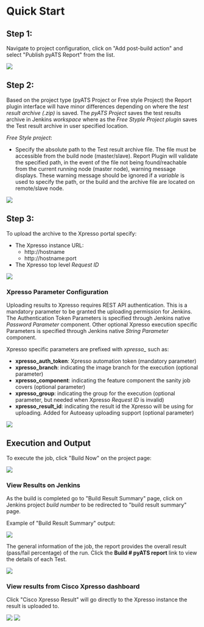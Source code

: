 # Quick Start

## Step 1:
Navigate to project configuration, click on "Add post-build action" and select "Publish pyATS Report" from the list.

![](assets/images/config1.png)

## Step 2:
Based on the project type (pyATS Project or Free style Project) the Report plugin interface will have minor differences depending on where the _test result archive (.zip)_ is saved.  The _pyATS Project_  saves the test results archive in Jenkins _workspace_ where as the _Free Styple Project plugin_ saves the Test result archive in user specified location. 

_Free Style project_:

* Specify the absolute path to the Test result archive file.  The file must be accessible from the build node (master/slave).
Report Plugin will validate the specified path, in the event of the file not being found/reachable from the current running node (master node), warning message displays. These warning message should be ignored if a _variable_ is used to specify the path, or the build and the archive file are located on remote/slave node.

![](assets/images/config3.png)


## Step 3:

To upload the archive to the Xpresso portal specify:
* The Xpresso instance URL:
  * http://hostname
  * http://hostname:port
* The Xpresso top level *Request ID*  

![](assets/images/config4.png)


### Xpresso Parameter Configuration

Uploading results to Xpresso requires REST API authentication. This is a mandatory parameter to be granted the uploading permission for Jenkins. The Authentication Token Parameters is specified through Jenkins native _Password Parameter_ component. Other optional Xpresso execution specific Parameters is specified through Jenkins native _String Parameter_ component.

Xpresso specific parameters are prefixed with *xpresso_* such as:  
* **xpresso_auth_token**: Xpresso automation token (mandatory parameter)
* **xpresso_branch**: indicating the image branch for the execution (optional parameter)
* **xpresso_component**: indicating the feature component the sanity job covers (optional parameter)
* **xpresso_group**: indicating the group for the execution (optional parameter, but needed when Xpresso *Request ID* is invalid)
* **xpresso_result_id**: indicating the result id the Xpresso will be using for uploading. Added for Autoeasy uploading support (optional parameter)

![](assets/images/config6.png)

## Execution and Output

To execute the job, click "Build Now" on the project page:

![](assets/images/run.png)

### View Results on Jenkins
As the build is completed go to "Build Result Summary" page, click on Jenkins project *build number* to be redirected to  "build result summary" page.  

Example of "Build Result Summary" output: 

![](assets/images/output1.png)

The general information of the job, the report provides the overall result (pass/fail percentage) of the run. Click the **Build # pyATS report** link to view the details of each Test. 

![](assets/images/output2.png)

### View results from Cisco Xpresso dashboard
Click "Cisco Xpresso Result" will go directly to the Xpresso instance the result is uploaded to.

![](assets/images/s3output1.png)  ![](assets/images/s3output2.png)